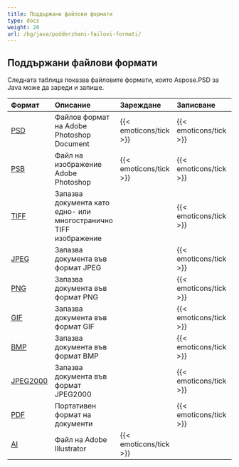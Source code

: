 ```yaml
---
title: Поддържани файлови формати
type: docs
weight: 20
url: /bg/java/podderzhani-failovi-formati/
---
```


## **Поддържани файлови формати**
Следната таблица показва файловите формати, които Aspose.PSD за Java може да зареди и запише.

|**Формат**|**Описание**|**Зареждане**|**Записване**|**Забележки**|
| :- | :- | :- | :- | :- |
|[PSD](https://wiki.fileformat.com/image/psd/)|Файлов формат на Adobe Photoshop Document|{{< emoticons/tick >}}|{{< emoticons/tick >}}| |
|[PSB](https://wiki.fileformat.com/image/psb/)|Файл на изображение Adobe Photoshop|{{< emoticons/tick >}}|{{< emoticons/tick >}}| |
|[TIFF](https://wiki.fileformat.com/image/tiff)|Запазва документа като едно- или многoстранично TIFF изображение| |{{< emoticons/tick >}}| |
|[JPEG](https://wiki.fileformat.com/image/jpeg/)|Запазва документа във формат JPEG| |{{< emoticons/tick >}}| |
|[PNG](https://wiki.fileformat.com/image/png/)|Запазва документа във формат PNG| |{{< emoticons/tick >}}| |
|[GIF](https://wiki.fileformat.com/image/gif/)|Запазва документа във формат GIF| |{{< emoticons/tick >}}| |
|[BMP](https://wiki.fileformat.com/image/bmp/)|Запазва документа във формат BMP| |{{< emoticons/tick >}}| |
|[JPEG2000](https://wiki.fileformat.com/image/jp2/)|Запазва документа във формат JPEG2000| |{{< emoticons/tick >}}| |
|[PDF](https://wiki.fileformat.com/view/pdf/)|Портативен формат на документи| |{{< emoticons/tick >}}| |
|[AI](/psd/bg/java/ai-adobe-illustrator-format/)|Файл на Adobe Illustrator|{{< emoticons/tick >}}| | |